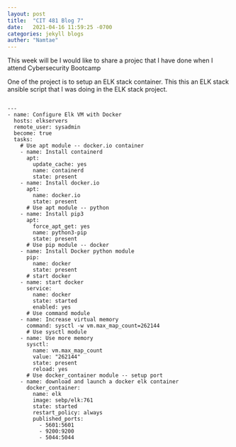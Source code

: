 ```yaml
---
layout: post
title:  "CIT 481 Blog 7"
date:   2021-04-16 11:59:25 -0700
categories: jekyll blogs
auther: "Namtae"
---
```

This week will be I would like to share a projec that I have done when I attend Cybersecurity Bootcamp

One of the project is to setup an ELK stack container. This this an ELK stack ansible script that I was doing in the ELK stack project.

<code>
---
- name: Configure Elk VM with Docker
  hosts: elkservers
  remote_user: sysadmin
  become: true
  tasks:
    # Use apt module -- docker.io container
    - name: Install containerd
      apt:
        update_cache: yes
        name: containerd
        state: present
    - name: Install docker.io
      apt:
        name: docker.io
        state: present
      # Use apt module -- python
    - name: Install pip3
      apt:
        force_apt_get: yes
        name: python3-pip
        state: present
      # Use pip module -- docker
    - name: Install Docker python module
      pip:
        name: docker
        state: present
      # start docker
    - name: start docker
      service:
        name: docker
        state: started
        enabled: yes
      # Use command module
    - name: Increase virtual memory
      command: sysctl -w vm.max_map_count=262144
      # Use sysctl module
    - name: Use more memory
      sysctl:
        name: vm.max_map_count
        value: "262144"
        state: present
        reload: yes
      # Use docker_container module -- setup port
    - name: download and launch a docker elk container
      docker_container:
        name: elk
        image: sebp/elk:761
        state: started
        restart_policy: always
        published_ports:
          - 5601:5601
          - 9200:9200
          - 5044:5044

</code>


